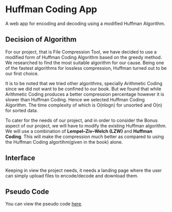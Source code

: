 # Huffman Coding App

A web app for encoding and decoding using a modified Huffman Algorithm.

## Decision of Algorithm

For our project, that is File Compression Tool, we have decided to use a modified form of Huffman Coding Algorithm based on the greedy method. We researched to find the most suitable algorithm for our cause. Being one of the fastest algorithms for lossless compression, Huffman turned out to be our first choice. 

It is to be noted that we tried other algorithms, specially Arithmetic Coding since we did not want to be confined to our book. But we found that while Arithmetic Coding produces a better compression percentage however it is slower than Huffman Coding. Hence we selected Huffman Coding Algorithm. The time complexity of which is O(nlogn) for unsorted and O(n) for sorted data.

To cater for the needs of our project, and in order to consider the Bonus aspect of our project, we will have to modify the existing Huffman algorithm. We will use a combination of **Lempel–Ziv–Welch (LZW)** and **Huffman Coding**. This will make the compression much better as compared to using the Huffman Coding algortihm(given in the book) alone. 

## Interface

Keeping in view the project needs, it needs a landing page where the user can simply upload files to encode/decode and download them.

## Pseudo Code

You can view the pseudo code [here](/algo/pseudo.md).
